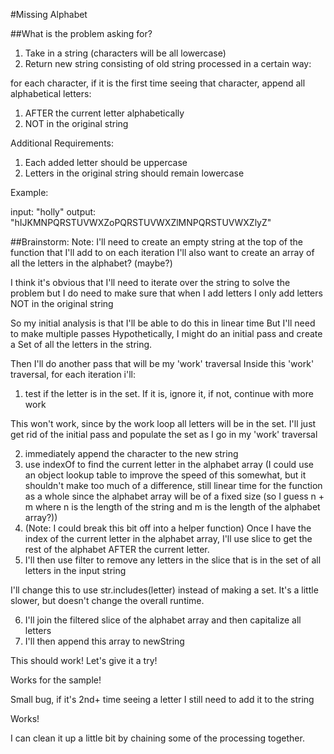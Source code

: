 #Missing Alphabet

##What is the problem asking for?

1.  Take in a string (characters will be all lowercase)
2.  Return new string consisting of old string processed in a certain way:

for each character, if it is the first time seeing that character, append all alphabetical letters:

1.  AFTER the current letter alphabetically
2.  NOT in the original string

Additional Requirements:

1.  Each added letter should be uppercase
2.  Letters in the original string should remain lowercase

Example:

input: "holly"
output: "hIJKMNPQRSTUVWXZoPQRSTUVWXZlMNPQRSTUVWXZlyZ"

##Brainstorm:
Note: I'll need to create an empty string at the top of the function that I'll add to on each iteration
I'll also want to create an array of all the letters in the alphabet? (maybe?)

I think it's obvious that I'll need to iterate over the string to solve the problem
but I do need to make sure that when I add letters I only add letters NOT in the original string

So my initial analysis is that I'll be able to do this in linear time
But I'll need to make multiple passes
Hypothetically, I might do an initial pass and create a Set of all the letters in the string.

Then I'll do another pass that will be my 'work' traversal
Inside this 'work' traversal, for each iteration i'll:

1.  test if the letter is in the set. If it is, ignore it, if not, continue with more work

This won't work, since by the work loop all letters will be in the set. I'll just get rid of the initial pass and populate the set as I go in my 'work' traversal

2.  immediately append the character to the new string
3.  use indexOf to find the current letter in the alphabet array (I could use an object lookup table to improve the speed of this somewhat, but it shouldn't make too much of a difference, still linear time for the function as a whole since the alphabet array will be of a fixed size (so I guess n + m where n is the length of the string and m is the length of the alphabet array?))
4.  (Note: I could break this bit off into a helper function) Once I have the index of the current letter in the alphabet array, I'll use slice to get the rest of the alphabet AFTER the current letter.
5.  I'll then use filter to remove any letters in the slice that is in the set of all letters in the input string

I'll change this to use str.includes(letter) instead of making a set. It's a little slower, but doesn't change the overall runtime.

6.  I'll join the filtered slice of the alphabet array and then capitalize all letters
7.  I'll then append this array to newString

This should work!
Let's give it a try!

Works for the sample!

Small bug, if it's 2nd+ time seeing a letter I still need to add it to the string

Works!

I can clean it up a little bit by chaining some of the processing together.
